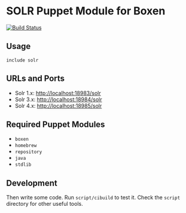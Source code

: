 # SOLR Puppet Module for Boxen

[![Build Status](https://travis-ci.org/boxen/puppet-solr.png?branch=master)](https://travis-ci.org/boxen/puppet-solr)

## Usage

```puppet
include solr
```

## URLs and Ports

- Solr 1.x: [http://localhost:18983/solr](http://localhost:18983/solr)
- Solr 3.x: [http://localhost:18984/solr](http://localhost:18984/solr)
- Solr 4.x: [http://localhost:18985/solr](http://localhost:18985/solr)


## Required Puppet Modules

* `boxen`
* `homebrew`
* `repository`
* `java`
* `stdlib`

## Development

Then write some code. Run `script/cibuild` to test it. Check the `script`
directory for other useful tools.
